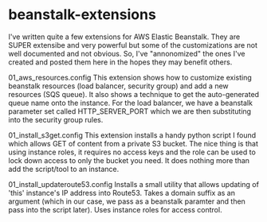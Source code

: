 beanstalk-extensions
====================

I've written quite a few extensions for AWS Elastic Beanstalk.  They are SUPER extensibe and very powerful but some of the customizations are not well documented and not obvious.  So, I've "annonomized" the ones I've created and posted them here in the hopes they may benefit others.

01_aws_resources.config
   This extension shows how to customize existing beanstalk resources (load balancer, security group) and add a new resources (SQS queue).  It also shows a technique to get the auto-generated queue name onto the instance.  For the load balancer, we have a beanstalk parameter set called HTTP_SERVER_PORT which we are then substituting into the security group rules.

01_install_s3get.config
   This extension installs a handy python script I found which allows GET of content from a private S3 bucket.  The nice thing is that using instance roles, it requires no access keys and the role can be used to lock down access to only the bucket you need.  It does nothing more than add the script/tool to an instance.
   
01_install_updateroute53.config
   Installs a small utility that allows updating of 'this' instance's IP address into Route53.  Takes a domain suffix as an argument (which in our case, we pass as a beanstalk paramter and then pass into the script later).  Uses instance roles for access control.
